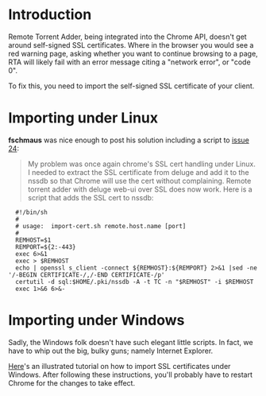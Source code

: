 # Introduction #

Remote Torrent Adder, being integrated into the Chrome API, doesn't get around self-signed SSL certificates. Where in the browser you would see a red warning page, asking whether you want to continue browsing to a page, RTA will likely fail with an error message citing a "network error", or "code 0".

To fix this, you need to import the self-signed SSL certificate of your client.


# Importing under Linux #

**fschmaus** was nice enough to post his solution including a script to [issue 24](https://code.google.com/p/remote-torrent-adder/issues/detail?id=24):

> My problem was once again chrome's SSL cert handling under Linux. I needed to extract the SSL certificate from deluge and add it to the nssdb so that Chrome will use the cert without complaining. Remote torrent adder with deluge web-ui over SSL does now work. Here is a script that adds the SSL cert to nssdb:
```
  #!/bin/sh
  #
  # usage:  import-cert.sh remote.host.name [port]
  #
  REMHOST=$1
  REMPORT=${2:-443}
  exec 6>&1
  exec > $REMHOST
  echo | openssl s_client -connect ${REMHOST}:${REMPORT} 2>&1 |sed -ne '/-BEGIN CERTIFICATE-/,/-END CERTIFICATE-/p'
  certutil -d sql:$HOME/.pki/nssdb -A -t TC -n "$REMHOST" -i $REMHOST 
  exec 1>&6 6>&-
```


# Importing under Windows #

Sadly, the Windows folk doesn't have such elegant little scripts. In fact, we have to whip out the big, bulky guns; namely Internet Explorer.

[Here](http://www.poweradmin.com/help/sslhints/ie.aspx)'s an illustrated tutorial on how to import SSL certificates under Windows.
After following these instructions, you'll probably have to restart Chrome for the changes to take effect.